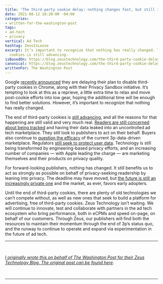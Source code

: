 ```yaml
---
title: 'The third-party cookie delay: nothing changes fast, but still it changes'
date: 2021-08-12 18:20:00 -04:00
categories:
- written-for-the-washington-post
tags:
- ad-tech
- privacy
vertical: Ad Tech
hashtag: ZeusIsLoose
excerpt: It’s important to recognize that nothing has really changed. The end of third-party
  cookies is still advancing.
isBasedOn: https://blog.zeustechnology.com/the-third-party-cookie-delay-nothing-changes-fast-but-still-it-changes-ccca0d05105e
canonical: https://blog.zeustechnology.com/the-third-party-cookie-delay-nothing-changes-fast-but-still-it-changes-ccca0d05105e
writtenFor: The Washington Post
---
```


Google [recently announced](https://blog.google/products/chrome/updated-timeline-privacy-sandbox-milestones/) they are delaying their plan to disable third-party cookies in Chrome, along with their Privacy Sandbox initiative. It’s tempting to look at this as a reprieve, a little extra time to relax and move post-cookie efforts into low gear, hoping the additional time will be enough to find better solutions. However, it’s important to recognize that nothing has really changed.

The end of third-party cookies is [still advancing](https://www.adexchanger.com/content-studio/google-quietly-drops-new-privacy-sandbox-guidance-clamps-down-on-workarounds-for-cross-site-identity-and-tracking/), and all the reasons for that happening are still valid and very much real. [Readers are still concerned about being tracked](https://www.pewresearch.org/fact-tank/2020/04/14/half-of-americans-have-decided-not-to-use-a-product-or-service-because-of-privacy-concerns/) and having their data leaked into an uncontrolled ad tech marketplace. They still look to publishers to act on their behalf. Buyers also continue to [question the efficacy](https://qz.com/2000490/the-death-of-third-party-cookies-will-reshape-digital-advertising/#:~:text=Stephan%20Pretorius%2C%20chief,matters%2C%E2%80%9D%20he%20said.) of the current 3p-data-driven marketplace. Regulators [still seek to protect user data](https://digiday.com/marketing/californias-attorney-general-backs-call-for-global-privacy-control-adoption-with-fresh-enforcement-letters-to-companies/). Technology is still being transformed by engineering-based privacy efforts, and an increasing number of companies — with Apple leading the charge — are marketing themselves and their products on privacy quality.

For forward-looking publishers, nothing has changed. It still benefits us to act as strongly as possible on behalf of privacy-seeking readership by leaning into privacy. The deadline may have moved, but [the future is still an increasingly private one](https://privacysandbox.com/timeline/) and the market, as ever, favors early adopters.

Until the end of third-party cookies, there are plenty of old technologies we can’t compete without, as well as new ones that seek to build a platform for advertising, free of third-party cookies. Zeus Technology isn’t waiting. We will continue to innovate, test and collaborate with partners in the ad tech ecosystem who bring performance, both in eCPMs and speed on-page, on behalf of our customers. Through Zeus, our publishers will find both the resources to maintain their momentum through the end of 3p’s status quo, and the runway to continue to operate and expand via experimentation in the future of ad tech.

<hr />
<br />

_[I originally wrote this on behalf of The Washington Post for their Zeus Technology Blog. The original post can be found here](https://blog.zeustechnology.com/the-third-party-cookie-delay-nothing-changes-fast-but-still-it-changes-ccca0d05105e)._

<br />
<hr />
